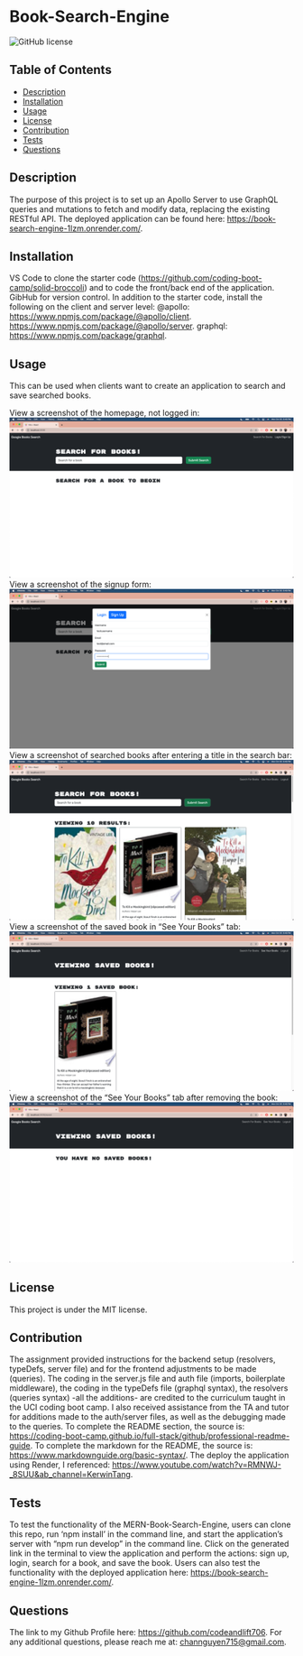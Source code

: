 # Book-Search-Engine
![GitHub license](https://img.shields.io/badge/license-MIT-blue.svg)

## Table of Contents
- [Description](#description)
- [Installation](#installation)
- [Usage](#usage)
- [License](#license)
- [Contribution](#contribution)
- [Tests](#tests)
- [Questions](#questions)

## Description
The purpose of this project is to set up an Apollo Server to use GraphQL queries and mutations to fetch and modify data, replacing the existing RESTful API.
The deployed application can be found here: https://book-search-engine-1lzm.onrender.com/.

## Installation
VS Code to clone the starter code (https://github.com/coding-boot-camp/solid-broccoli)  and to code the front/back end of the application. GibHub for version control. In addition to the starter code, install the following on the client and server level:
@apollo:
https://www.npmjs.com/package/@apollo/client.
https://www.npmjs.com/package/@apollo/server.
graphql:
https://www.npmjs.com/package/graphql.


## Usage
This can be used when clients want to create an application to search and save searched books.


View a screenshot of the homepage, not logged in:
![Screenshot](assets/HomePage.png)
View a screenshot of the signup form:
![Screenshot](assets/SignUp.png)
View a screenshot of searched books after entering a title in the search bar:
![Screenshot](assets/SearchBook.png)
View a screenshot of the saved book in “See Your Books” tab:
![Screenshot](assets/SavedBook.png)
View a screenshot of the “See Your Books” tab after removing the book:
![Screenshot](assets/removedBook.png)

## License
This project is under the MIT license.

## Contribution
The assignment provided instructions for the backend setup (resolvers, typeDefs, server file) and for the frontend adjustments to be made (queries). The coding in the server.js file and auth file (imports, boilerplate middleware), the coding in the typeDefs file (graphql syntax), the resolvers (queries syntax) -all the additions- are credited to the curriculum taught in the UCI coding boot camp. I also received assistance from the TA and tutor for additions made to the auth/server files, as well as the debugging made to the queries.
To complete the README section, the source is: https://coding-boot-camp.github.io/full-stack/github/professional-readme-guide.
To complete the markdown for the README, the source is: https://www.markdownguide.org/basic-syntax/.
The deploy the application using Render, I referenced: https://www.youtube.com/watch?v=RMNWJ-_8SUU&ab_channel=KerwinTang.

## Tests
To test the functionality of the MERN-Book-Search-Engine, users can clone this repo, run ‘npm install’ in the command line, and start the application’s server with “npm run develop” in the command line. Click on the generated link in the terminal to view the application and perform the actions: sign up, login, search for a book, and save the book. Users can also test the functionality with the deployed application here: https://book-search-engine-1lzm.onrender.com/. 

## Questions
The link to my Github Profile here: https://github.com/codeandlift706.
For any additional questions, please reach me at: channguyen715@gmail.com.

